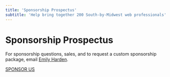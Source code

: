 ```yaml
---
title: 'Sponsorship Prospectus'
subtitle: 'Help bring together 200 South-by-Midwest web professionals'
---
```


<div class="prose text-center">

# Sponsorship Prospectus

For sponsorship questions, sales, and to request a custom sponsorship package, <span class="whitespace-nowrap">email <a href="mailto:emilyharden@techlahoma.org?subject=200OK%20Sponsorship%20Options">Emily Harden</a></span>.

</div>

<div class="text-center text-[#f9f3e6] twokay-font-freshman uppercase">
  <div class="flex gap-4 flex-col sm:flex-row max-w-xs sm:max-w-none mx-auto justify-center">
    <a class="border-double border-8 rounded xtwokay-border-blue twokay-bg-blue px-3 pt-3 pb-2 block sm:block-inline sm:px-8 md:px-12 text-[#f9f3e6] text-lg tracking-widest" href="https://drive.google.com/file/d/1VvH9_xyWEPjStxWd766-1xA42lvvkSod/view">SPONSOR US</a>
  </div>
</div>

